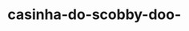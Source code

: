 # casinha-do-scobby-doo-

<!DOCTYPE HTML>
<html lang="pt-br">
<head>
    <meta charset="UTF-8">
    <title>Home - Site do Scobby doo </title>
    <link href="style.css" rel="stylesheet" >
</head>
<body>
<div id="site">
     <div id="cabecalho">
       <div id="menu-principal">
</div>
 </div>

<div id="conteudo">
  <div id="conteudo-principal">

  </div>
  <div id="conteudo-secundario">

  </div>
  <div id="rodape">
    
  </div>

</div>

</body>

</html>
